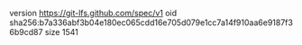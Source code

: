 version https://git-lfs.github.com/spec/v1
oid sha256:b7a336abf3b04e180ec065cdd16e705d079e1cc7a14f910aa6e9187f36b9cd87
size 1541
